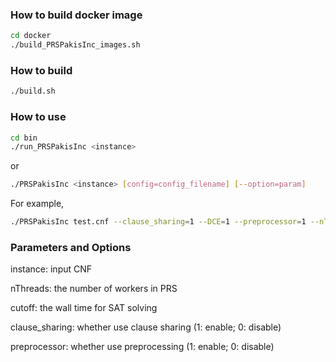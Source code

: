 ### How to build docker image

```bash
cd docker
./build_PRSPakisInc_images.sh
```

### How to build

```bash
./build.sh
```

### How to use

```bash
cd bin
./run_PRSPakisInc <instance>
```

or

```bash
./PRSPakisInc <instance> [config=config_filename] [--option=param]
```

For example, 

```bash
./PRSPakisInc test.cnf --clause_sharing=1 --DCE=1 --preprocessor=1 --nThreads=32 --cutoff=5000
```

### Parameters and Options

instance: input CNF 

nThreads: the number of workers in PRS

cutoff: the wall time for SAT solving

clause_sharing: whether use clause sharing (1: enable; 0: disable) 

preprocessor: whether use preprocessing (1: enable; 0: disable)
